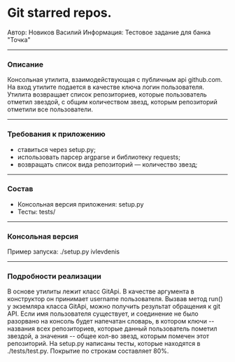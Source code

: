# Git starred repos.
Автор: Новиков Василий
Информация: Тестовое задание для банка "Точка"
___
### Описание
Консольная утилита, взаимодействующая с публичным api github.com. На вход утилите подается в качестве ключа логин пользователя. Утилита возвращает список репозиториев, которые пользователь отметил звездой, с общим количеством звезд, которым репозиторий отметили все пользователи.
___
### Требования к приложению
- ставиться через setup.py;
- использовать парсер argparse и библиотеку requests; 
- возвращать список вида репозиторий — количество звезд;

___
### Состав
- Консольная версия приложения: setup.py
- Тесты: tests/

___
### Консольная версия
Пример запуска: ./setup.py ivlevdenis
___
### Подробности реализации
В основе утилиты лежит класс GitApi. В качестве аргумента в конструктор он принимает username пользователя. Вызвав метод run() у экземляра класса GitApi, можно получить результат обращения к git API. Если имя пользователя существует, и соединение не было разорвано на консоль будет напечатан словарь, в котором ключи -- названия всех репозиториев, которые данный пользователь пометил звездой, а значения -- общее кол-во звезд, которым помечен этот репозиторий.
На setup.py написаны тесты, которые находятся в ./tests/test.py. Покрытие по строкам составляет 80%.